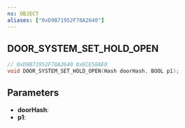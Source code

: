 ```yaml
---
ns: OBJECT
aliases: ["0xD9B71952F78A2640"]
---
```

## DOOR_SYSTEM_SET_HOLD_OPEN

```c
// 0xD9B71952F78A2640 0xECE58AE0
void DOOR_SYSTEM_SET_HOLD_OPEN(Hash doorHash, BOOL p1);
```


## Parameters
* **doorHash**: 
* **p1**: 


